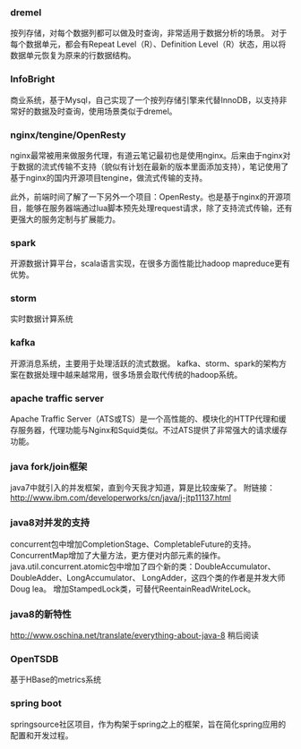 ### dremel 
按列存储，对每个数据列都可以做及时查询，非常适用于数据分析的场景。
对于每个数据单元，都会有Repeat Level（R）、Definition Level（R）状态，用以将数据单元恢复为原来的行数据结构。

### InfoBright
商业系统，基于Mysql，自己实现了一个按列存储引擎来代替InnoDB，以支持非常好的数据及时查询，使用场景类似于dremel。

### nginx/tengine/OpenResty
nginx最常被用来做服务代理，有道云笔记最初也是使用nginx。后来由于nginx对于数据的流式传输不支持（貌似有计划在最新的版本里面添加支持），笔记使用了基于nginx的国内开源项目tengine，做流式传输的支持。

此外，前端时间了解了一下另外一个项目：OpenResty。也是基于nginx的开源项目，能够在服务器端通过lua脚本预先处理request请求，除了支持流式传输，还有更强大的服务定制与扩展能力。

### spark
开源数据计算平台，scala语言实现，在很多方面性能比hadoop mapreduce更有优势。

### storm
实时数据计算系统

### kafka
开源消息系统，主要用于处理活跃的流式数据。 kafka、storm、spark的架构方案在数据处理中越来越常用，很多场景会取代传统的hadoop系统。

### apache traffic server
Apache Traffic Server（ATS或TS）是一个高性能的、模块化的HTTP代理和缓存服务器，代理功能与Nginx和Squid类似。不过ATS提供了非常强大的请求缓存功能。

### java fork/join框架
java7中就引入的并发框架，直到今天我才知道，算是比较废柴了。 附链接：http://www.ibm.com/developerworks/cn/java/j-jtp11137.html

### java8对并发的支持
concurrent包中增加CompletionStage、CompletableFuture的支持。
ConcurrentMap增加了大量方法，更方便对内部元素的操作。
java.util.concurrent.atomic包中增加了四个新的类：DoubleAccumulator、DoubleAdder、LongAccumulator、 LongAdder，这四个类的作者是并发大师Doug lea。
增加StampedLock类，可替代ReentainReadWriteLock。

### java8的新特性
http://www.oschina.net/translate/everything-about-java-8  稍后阅读

### OpenTSDB
基于HBase的metrics系统

### spring boot
springsource社区项目，作为构架于spring之上的框架，旨在简化spring应用的配置和开发过程。

